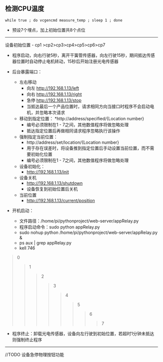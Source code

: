 ## 检测CPU温度
```shell script
while true ; do vcgencmd measure_temp ; sleep 1 ; done
```


* 预设7个埋点，加上初始位置共8个点位
---

设备初始位置 - cp1 >cp2>cp3>cp4>cp5>cp6>cp7 
* 程序启动，向右行驶5秒，离开干簧管传感器，向左行驶15秒，期间抵达传感器位置时自动停止电机转动，15秒后开始注册光电传感器
* 后台暴露端口：
    * 左右移动
        * 向左 http://192.168.1.13/left
        * 向右 http://192.168.1.13/right
        * 急停 http://192.168.1.13/stop
        * 当抵达最后一个产品位置时，请求相同方向当接口时程序不会启动电机，并忽略本次请求
    * 移动到指定位置：
        *http://address/specified/{Location number}
        * 编号必须限制在1 - 7之间，其他数值程序将做忽略处理
        * 抵达指定位置后再做相同请求程序忽略执行该操作
    * 强制指定当前位置：
        * http://address/set/location/{Location number}
        * 用于存在误差时，将设备推到指定位置后手动设置当前位置，而不需要初始化位置
        * 编号必须限制在1 - 7之间，其他数值程序将做忽略处理
    * 设备初始化：
        * http://192.168.1.13/init
    * 设备关机
        * http://192.168.1.13/shutdown
        * 设备恢复到初始位置后关机
    * 当前位置
        * http://192.168.1.13/current/position
    
* 开机启动：
    * 文件路径：/home/pi/pythonproject/web-server/appRelay.py 
    * 程序启动命令：sudo python appRelay.py 
    * sudo nohup python /home/pi/pythonproject/web-server/appRelay.py &
    * ps aux | grep appRelay.py
    * kell 746
    
    
    

         
        
>0
>>1
>>>2
>>>>3
>>>>>4
>>>>>>5
>>>>>>>6
>>>>>>>>7
* 程序终止：卸载光电传感器，设备向左行驶到初始位置，若超时1分钟未抵达则强制终止程序
---
//TODO 设备急停物理按钮功能
